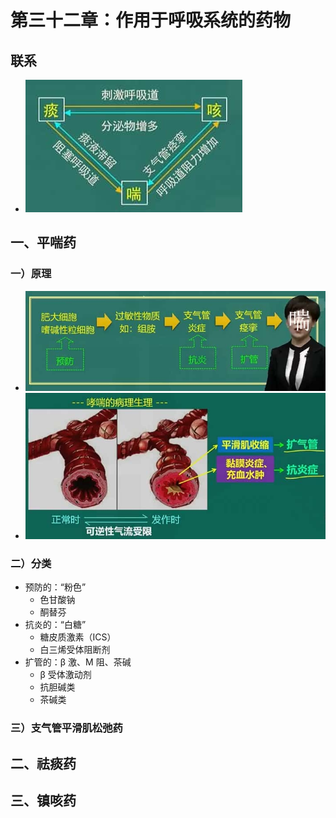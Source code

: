 # 第三十二章：作用于呼吸系统的药物

## 联系

- ![](https://raw.githubusercontent.com/TinySnow/GithubImageHosting/main/blog/learning/medicine/pharmacology/咳痰喘联系.jpg)

## 一、平喘药

### 一）原理

- ![](https://raw.githubusercontent.com/TinySnow/GithubImageHosting/main/blog/learning/medicine/pharmacology/哮喘原理.jpg)
- ![](https://raw.githubusercontent.com/TinySnow/GithubImageHosting/main/blog/learning/medicine/pharmacology/哮喘的病理生理.jpg)

### 二）分类

- 预防的：“粉色”
  - 色甘酸钠
  - 酮替芬
- 抗炎的：“白糖”
  - 糖皮质激素（ICS）
  - 白三烯受体阻断剂
- 扩管的：β 激、M 阻、茶碱
  - β 受体激动剂
  - 抗胆碱类
  - 茶碱类

### 三）支气管平滑肌松弛药



## 二、祛痰药

## 三、镇咳药